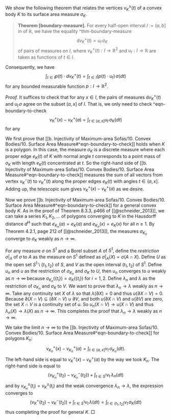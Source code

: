 We show the following theorem that relates the vertices $v_K^{\pm}(t)$ of a convex body $K$ to its surface area measure $\sigma_K$.

> __Theorem [boundary-measure].__ For every half-open interval $I := (a, b]$ in of $\mathbb{R}$, we have the equality ^thm-boundary-measure
$$
\mathrm{d} v_K^{+}(t) = u_t \, \sigma_K
$$
> of pairs of measures on $I$, where $v_K^+(t) : I \to \mathbb{R}^2$ and $u_t : I \to \mathbb{R}$ are taken as functions of $t \in I$.

Consequently, we have
$$
\int_{t \in I} p(t) \cdot d v_K^+(t) = \int_{t \in I} (p(t) \cdot u_t) \,\sigma(dt)
$$
for any bounded measurable function $p : I \to \mathbb{R}^2$.

_Proof._ It suffices to check that for any $x \in I$, the pairs of measures $\mathrm{d} v_K^{+}(t)$ and $u_t \, \sigma$ agree on the subset $(a, x]$ of $I$. That is, we only need to check ^eqn-boundary-to-check
$$
v_K^+(x) - v_K^+(a) = \int_{t \in (a, x]} u_t\,\sigma_K(dt)
$$
for any 

We first prove that [[b. Injectivity of Maximum-area Sofas/10. Convex Bodies/10. Surface Area Measure#^eqn-boundary-to-check]] holds when $K$ is a polygon. In this case, the measure $\sigma_K$ is a discrete measure where each proper edge $e_K(t)$ of $K$ with normal angle $t$ corresponds to a point mass of $\sigma_K$ with length $e_K(t)$ concentrated at $t$. So the right-hand side of [[b. Injectivity of Maximum-area Sofas/10. Convex Bodies/10. Surface Area Measure#^eqn-boundary-to-check]] measures the sum of all vectors from vertex $v_K^-(t)$ to $v_K^+(t)$ along the proper edges $e_K(t)$ with angles $t \in (a, x]$. Adding up, the telescopic sum gives $v_K^+(x) - v_K^+(a)$ as we desire.

Now we prove [[b. Injectivity of Maximum-area Sofas/10. Convex Bodies/10. Surface Area Measure#^eqn-boundary-to-check]] for a general convex body $K$. As in the proof of Theorem 8.3.3, p466 of [[@schneider_2013]], we can take a series $K_1, K_2, \dots$ of polygons converging to $K$ in the Hausdorff distance $d^\textrm{H}$ such that $e_{K_n}(a) = e_{K}(a)$ and $e_{K_n}(x) = e_{K}(x)$ for all $n \geq 1$. By Theorem 4.2.1, page 212 of [[@schneider_2013]], the measures $\sigma_{K_n}$ converge to $\sigma_K$ weakly as $n \to \infty$.

For any measure $\sigma$ on $S^1$ and a Borel subset $A$ of $S^1$, define the _restriction_ $\sigma|_A$ of $\sigma$ to $A$ as the measure on $S^1$ defined as $\sigma|_A(X) = \sigma(A \cap X)$. Define $U$ as the open set $S^1 \setminus \left\{ t_1, t_2 \right\}$ of $S$, and $V$ as the open interval $(t_1, t_2)$ of $S^1$. Define $u_n$ and $u$ as the restriction of $\sigma_{K_n}$ and $\sigma_K$ to $U$, then $u_n$ converges to $u$ weakly as $n \to \infty$ because $\sigma_{K_n}(\{t_i\}) = \sigma_{K}(\{t_i\})$ for $i = 1, 2$. Define $\lambda_n$ and $\lambda$ as the restriction of $\sigma_{K_n}$ and $\sigma_K$ to $V$. We want to prove that $\lambda_n \to \lambda$ weakly as $n \to \infty$. Take any continuity set $X$ of $\lambda$ so that $\lambda(\partial X) = 0$ and thus $u(\partial X \cap V) = 0$. Because $\partial(X \cap V) \subseteq (\partial X \cap V) \cup \partial V$, and both $u(\partial X \cap V)$ and $u(\partial V)$ are zero, the set $X \cap V$ is a continuity set of $u$. So $u_n(X \cap V) \to u(X \cap V)$ and thus $\lambda_n(X) \to \lambda(X)$ as $n \to \infty$. This completes the proof that $\lambda_n \to \lambda$ weakly as $n \to \infty$.

We take the limit $n \to \infty$ to the [[b. Injectivity of Maximum-area Sofas/10. Convex Bodies/10. Surface Area Measure#^eqn-boundary-to-check]] for polygons $K_n$:
$$
v_{K_n}^+(x) - v_{K_n}^+(a) = \int_{t \in (a, x]} v_t \, \sigma_{K_n}(dt).
$$
The left-hand side is equal to $v_K^+(x) - v_K^+(a)$ by the way we took $K_n$. The right-hand side is equal to
$$
(v_{K_n}^+(t_2) - v_{K_n}^-(t_2)) + \int_{t \in S^1} v_t \, \lambda_n(dt)
$$
and by $v_{K_n}^{\pm}(t_i) = v_{K}^{\pm}(t_i)$ and the weak convergence $\lambda_n \to \lambda$, the expression converges to
$$
(v_{K}^+(t_2) - v_{K}^-(t_2)) + \int_{t \in S^1} v_t \, \lambda(dt) = \int_{t \in (t_1, t_2]} v_t\, \sigma_{K}(dt)
$$
thus completing the proof for general $K$. □